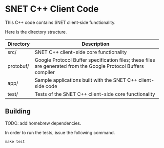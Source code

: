 SNET C++ Client Code
==================

This C++ code contains SNET client-side functionality.

Here is the directory structure.

| Directory | Description |
| --------- | ----------- |
| src/      | SNET C++ client-side core functionality |
| protobuf/ | Google Protocol Buffer specification files; these files are generated from the Google Protocol Buffers compiler |
| app/      | Sample applications built with the SNET C++ client-side code |
| test/     | Tests of the SNET C++ client-side core functionality |

Building
-------
TODO: add homebrew dependencies.

In order to run the tests, issue the following command.
```make
make test
```